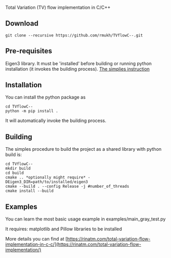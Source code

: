 Total Variation (TV) flow implementation in C/C++
## Download
```
git clone --recursive https://github.com/rmukh/TVflowC--.git
```
## Pre-requisites
Eigen3 library. It must be 'installed' before building or running python installation (it invokes the building process).
[The simplies instruction](https://robots.uc3m.es/installation-guides/install-eigen.html)

## Installation
You can install the python package as 
```
cd TVflowC--
python -m pip install .
```
It will automatically invoke the building process.

## Building
The simples procedure to build the project as a shared library with python build is:

```
cd TVflowC--
mkdir build
cd build
cmake .. *optionally might require* -DEigen3_DIR=path/to/installed/eigen3
cmake --build . --config Release -j #number_of_threads
cmake install --build
```

## Examples
You can learn the most basic usage example in examples/main_gray_test.py

It requires: matplotlib and Pillow libraries to be installed

More details you can find at [https://rinatm.com/total-variation-flow-implementation-in-c-c/](https://rinatm.com/total-variation-flow-implementation/)
